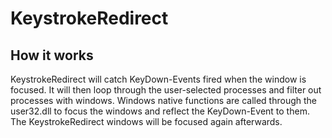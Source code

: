 # KeystrokeRedirect

## How it works
KeystrokeRedirect will catch KeyDown-Events fired when the window is focused.
It will then loop through the user-selected processes and filter out processes with windows.
Windows native functions are called through the user32.dll to focus the windows and reflect the KeyDown-Event to them.
The KeystrokeRedirect windows will be focused again afterwards.
